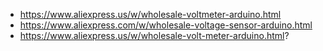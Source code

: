 - https://www.aliexpress.us/w/wholesale-voltmeter-arduino.html
- https://www.aliexpress.com/w/wholesale-voltage-sensor-arduino.html
- https://www.aliexpress.us/w/wholesale-volt-meter-arduino.html?
